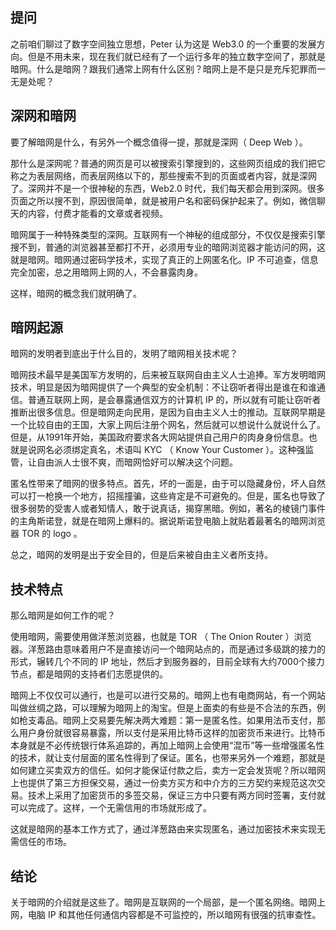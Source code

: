 ## 提问

之前咱们聊过了数字空间独立思想，Peter 认为这是 Web3.0 的一个重要的发展方向。但是不用未来，现在我们就已经有了一个运行多年的独立数字空间了，那就是暗网。什么是暗网？跟我们通常上网有什么区别？暗网上是不是只是充斥犯罪而一无是处呢？

## 深网和暗网

要了解暗网是什么，有另外一个概念值得一提，那就是深网（ Deep Web ）。

那什么是深网呢？普通的网页是可以被搜索引擎搜到的，这些网页组成的我们把它称之为表层网络，而表层网络以下的，那些搜索不到的页面或者内容，就是深网了。深网并不是一个很神秘的东西，Web2.0 时代，我们每天都会用到深网。很多页面之所以搜不到，原因很简单，就是被用户名和密码保护起来了。例如，微信聊天的内容，付费才能看的文章或者视频。

暗网属于一种特殊类型的深网。互联网有一个神秘的组成部分，不仅仅是搜索引擎搜不到，普通的浏览器甚至都打不开，必须用专业的暗网浏览器才能访问的网，这就是暗网。暗网通过密码学技术，实现了真正的上网匿名化。IP 不可追查，信息完全加密，总之用暗网上网的人，不会暴露肉身。

这样，暗网的概念我们就明确了。

## 暗网起源

暗网的发明者到底出于什么目的，发明了暗网相关技术呢？

暗网技术最早是美国军方发明的，后来被互联网自由主义人士追捧。军方发明暗网技术，明显是因为暗网提供了一个典型的安全机制：不让窃听者得出是谁在和谁通信。普通互联网上网，是会暴露通信双方的计算机 IP 的，所以就有可能让窃听者推断出很多信息。但是暗网走向民用，是因为自由主义人士的推动。互联网早期是一个比较自由的王国，大家上网后注册个网名，然后就可以想说什么就说什么了。但是，从1991年开始，美国政府要求各大网站提供自己用户的肉身身份信息。也就是说网名必须绑定真名，术语叫 KYC （ Know Your Customer ）。这种强监管，让自由派人士很不爽，而暗网恰好可以解决这个问题。

匿名性带来了暗网的很多特点。首先，坏的一面是，由于可以隐藏身份，坏人自然可以打一枪换一个地方，招摇撞骗，这些肯定是不可避免的。但是，匿名也导致了很多弱势的受害人或者知情人，敢于说真话，揭穿黑暗。例如，著名的棱镜门事件的主角斯诺登，就是在暗网上爆料的。据说斯诺登电脑上就贴着最著名的暗网浏览器 TOR 的 logo 。

总之，暗网的发明是出于安全目的，但是后来被自由主义者所支持。

## 技术特点

那么暗网是如何工作的呢？

使用暗网，需要使用做洋葱浏览器，也就是 TOR （ The Onion Router ）浏览器。洋葱路由意味着用户不是直接访问一个暗网站点的，而是通过多级跳的接力的形式，辗转几个不同的 IP 地址，然后才到服务器的，目前全球有大约7000个接力节点，都是暗网的支持者们志愿提供的。


暗网上不仅仅可以通行，也是可以进行交易的。暗网上也有电商网站，有一个网站叫做丝绸之路，可以理解为暗网上的淘宝。但是上面卖的有些是不合法的东西，例如枪支毒品。暗网上交易要先解决两大难题：第一是匿名性。如果用法币支付，那么用户身份就很容易暴露，所以支付是采用比特币这样的加密货币来进行。比特币本身就是不必传统银行体系追踪的，再加上暗网上会使用“混币”等一些增强匿名性的技术，就让支付层面的匿名性得到了保证。匿名，也带来另外一个难题，那就是如何建立买卖双方的信任。如何才能保证付款之后，卖方一定会发货呢？所以暗网上也提供了第三方担保交易，通过一份卖方买方和中介方的三方契约来规范这次交易。技术上采用了加密货币的多签交易，保证三方中只要有两方同时签署，支付就可以完成了。这样，一个无需信用的市场就形成了。
 
这就是暗网的基本工作方式了，通过洋葱路由来实现匿名，通过加密技术来实现无需信任的市场。

## 结论

关于暗网的介绍就是这些了。暗网是互联网的一个局部，是一个匿名网络。暗网上网，电脑 IP 和其他任何通信内容都是不可监控的，所以暗网有很强的抗审查性。

